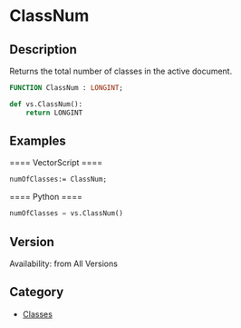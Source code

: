 # ClassNum

## Description
Returns the total number of classes in the active document.

```pascal
FUNCTION ClassNum : LONGINT;
```

```python
def vs.ClassNum():
    return LONGINT
```

## Examples
==== VectorScript ====
```pascal
numOfClasses:= ClassNum;
```
==== Python ====
```python
numOfClasses = vs.ClassNum()
```

## Version
Availability: from All Versions

## Category
* [Classes](../Categories/Classes.md)
